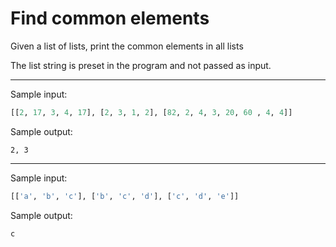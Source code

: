 # Find common elements

Given a list of  lists, print the common elements in all lists

The list string is preset in the program and not passed as input.

---
Sample input:
``` python
[[2, 17, 3, 4, 17], [2, 3, 1, 2], [82, 2, 4, 3, 20, 60 , 4, 4]]
```
Sample output:
```
2, 3
```
---
Sample input:
``` python
[['a', 'b', 'c'], ['b', 'c', 'd'], ['c', 'd', 'e']]
```
Sample output:
```
c
```